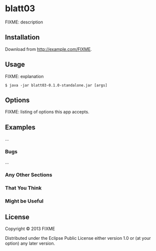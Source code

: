 # blatt03

FIXME: description

## Installation

Download from http://example.com/FIXME.

## Usage

FIXME: explanation

    $ java -jar blatt03-0.1.0-standalone.jar [args]

## Options

FIXME: listing of options this app accepts.

## Examples

...

### Bugs

...

### Any Other Sections
### That You Think
### Might be Useful

## License

Copyright © 2013 FIXME

Distributed under the Eclipse Public License either version 1.0 or (at
your option) any later version.
